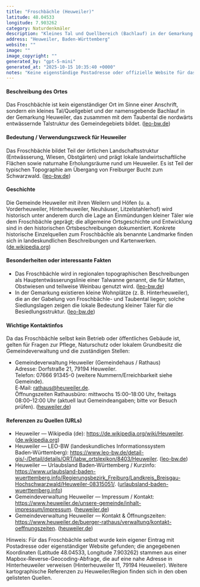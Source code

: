 ```yaml
---
title: "Froschbächle (Heuweiler)"
latitude: 48.04533
longitude: 7.903262
category: Naturdenkmäler
description: "Kleines Tal und Quellbereich (Bachlauf) in der Gemarkung Heuweiler, das die Talwanne des Ortes entwässert."
address: "Heuweiler, Baden-Württemberg"
website: ""
image: ""
image_copyright: ""
generated_by: "gpt-5-mini"
generated_at: "2025-10-15 10:35:40 +0000"
notes: "Keine eigenständige Postadresse oder offizielle Website für das Froschbächle gefunden; Bild direkt für 'Froschbächle' nicht auffindbar, darum image leer gelassen. Koordinaten stammen aus einer Mapbox-Reverse-Geocoding-Abfrage (ergebnisnahe Adresse: Hinterheuweiler 11; Koordinaten 48.04533, 7.903262) und wurden mit öffentlich verfügbaren Ortskoordinaten (Heuweiler) abgeglichen. Quellen: de.wikipedia, LEO-BW, Gemeinde-Website Heuweiler; Mapbox-Reverse-Geocode (mcp_mapbox) ergab die oben angegebenen Koordinaten/Adresse."
---
```


#### Beschreibung des Ortes
Das Froschbächle ist kein eigenständiger Ort im Sinne einer Anschrift, sondern ein kleines Tal/Quellgebiet und der namensgebende Bachlauf in der Gemarkung Heuweiler, das zusammen mit dem Taubental die nordwärts entwässernde Talstruktur des Gemeindegebiets bildet. ([leo-bw.de](https://www.leo-bw.de/detail-gis/-/Detail/details/ORT/labw_ortslexikon/8403/Heuweiler%2BFR?utm_source=openai))

#### Bedeutung / Verwendungszweck für Heuweiler
Das Froschbächle bildet Teil der örtlichen Landschaftsstruktur (Entwässerung, Wiesen, Obstgärten) und prägt lokale landwirtschaftliche Flächen sowie naturnahe Erholungsräume rund um Heuweiler. Es ist Teil der typischen Topographie am Übergang von Freiburger Bucht zum Schwarzwald. ([leo-bw.de](https://www.leo-bw.de/detail-gis/-/Detail/details/ORT/labw_ortslexikon/8403/Heuweiler%2BFR?utm_source=openai))

#### Geschichte
Die Gemeinde Heuweiler mit ihren Weilern und Höfen (u. a. Vorderheuweiler, Hinterheuweiler, Neuhäuser, Litzelstahlerhof) wird historisch unter anderem durch die Lage an Einmündungen kleiner Täler wie dem Froschbächle geprägt; die allgemeine Ortsgeschichte und Entwicklung sind in den historischen Ortsbeschreibungen dokumentiert. Konkrete historische Einzelquellen zum Froschbächle als benannte Landmarke finden sich in landeskundlichen Beschreibungen und Kartenwerken. ([de.wikipedia.org](https://de.wikipedia.org/wiki/Heuweiler?utm_source=openai))

#### Besonderheiten oder interessante Fakten
- Das Froschbächle wird in regionalen topographischen Beschreibungen als Hauptentwässerungslinie einer Talwanne genannt, die für Matten, Obstwiesen und teilweise Weinbau genutzt wird. ([leo-bw.de](https://www.leo-bw.de/detail-gis/-/Detail/details/ORT/labw_ortslexikon/8403/Heuweiler%2BFR?utm_source=openai))  
- In der Gemarkung existieren kleine Wohnplätze (z. B. Hinterheuweiler), die an der Gabelung von Froschbächle- und Taubental liegen; solche Siedlungslagen zeigen die lokale Bedeutung kleiner Täler für die Besiedlungsstruktur. ([leo-bw.de](https://www.leo-bw.de/web/guest/detail-gis/-/Detail/details/ORT/labw_ortslexikon/8406/Hinterheuweiler%20-%20Wohnplatz?utm_source=openai))

#### Wichtige Kontaktinfos
Da das Froschbächle selbst kein Betrieb oder öffentliches Gebäude ist, gelten für Fragen zur Pflege, Naturschutz oder lokalem Grundbesitz die Gemeindeverwaltung und die zuständigen Stellen:
- Gemeindeverwaltung Heuweiler (Gemeindehaus / Rathaus)  
  Adresse: Dorfstraße 21, 79194 Heuweiler.  
  Telefon: 07666 91345-0 (weitere Nummern/Erreichbarkeit siehe Gemeinde).  
  E‑Mail: rathaus@heuweiler.de.  
  Öffnungszeiten Rathausbüro: mittwochs 15:00–18:00 Uhr, freitags 08:00–12:00 Uhr (aktuell laut Gemeindeangaben; bitte vor Besuch prüfen). ([heuweiler.de](https://www.heuweiler.de/unsere-gemeinde/inhalt-impressum/impressum?utm_source=openai))

#### Referenzen zu Quellen (URLs)
- Heuweiler — Wikipedia (de): https://de.wikipedia.org/wiki/Heuweiler. ([de.wikipedia.org](https://de.wikipedia.org/wiki/Heuweiler?utm_source=openai))  
- Heuweiler — LEO-BW (landeskundliches Informationssystem Baden‑Württemberg): https://www.leo-bw.de/detail-gis/-/Detail/details/ORT/labw_ortslexikon/8403/Heuweiler. ([leo-bw.de](https://www.leo-bw.de/detail-gis/-/Detail/details/ORT/labw_ortslexikon/8403/Heuweiler%2BFR?utm_source=openai))  
- Heuweiler — Urlaubsland Baden‑Württemberg / Kurzinfo: https://www.urlaubsland-baden-wuerttemberg.info/Regierungsbezirk_Freiburg/Landkreis_Breisgau-Hochschwarzwald/Heuweiler-08315051/. ([urlaubsland-baden-wuerttemberg.info](https://www.urlaubsland-baden-wuerttemberg.info/Regierungsbezirk_Freiburg/Landkreis_Breisgau-Hochschwarzwald/Heuweiler-08315051/?utm_source=openai))  
- Gemeindeverwaltung Heuweiler — Impressum / Kontakt: https://www.heuweiler.de/unsere-gemeinde/inhalt-impressum/impressum. ([heuweiler.de](https://www.heuweiler.de/unsere-gemeinde/inhalt-impressum/impressum?utm_source=openai))  
- Gemeindeverwaltung Heuweiler — Kontakt & Öffnungszeiten: https://www.heuweiler.de/buerger-rathaus/verwaltung/kontakt-oeffnungszeiten. ([heuweiler.de](https://www.heuweiler.de/buerger-rathaus/verwaltung/kontakt-oeffnungszeiten?utm_source=openai))

Hinweis: Für das Froschbächle selbst wurde kein eigener Eintrag mit Postadresse oder eigenständiger Website gefunden; die angegebenen Koordinaten (Latitude 48.04533, Longitude 7.903262) stammen aus einer Mapbox-Reverse-Geocoding-Abfrage, die auf eine nahe Adresse in Hinterheuweiler verweisen (Hinterheuweiler 11, 79194 Heuweiler). Weitere kartographische Referenzen zu Heuweiler/Region finden sich in den oben gelisteten Quellen.